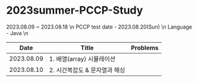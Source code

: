 # 2023summer-PCCP-Study

2023.08.09 ~ 2023.08.18 \n
PCCP test date - 2023.08.20(Sun) \n
Language - Java \n

|Date|Title|Problems|
|---|---|---|
|2023.08.09|1. 배열(array) 시뮬레이션||
|2023.08.10|2. 시간복잡도 & 문자열과 해싱||
